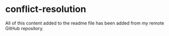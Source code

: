 # conflict-resolution
All of this content added to the readme file has been added from my remote GitHub repository.
  ```
  
  
  
  
